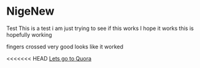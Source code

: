 # NigeNew
Test
This is a test i am just trying to see if this works
I hope it works
this is hopefully working

fingers crossed very good
looks like it worked

<<<<<<< HEAD
[Lets go to Quora](https://www.quora.com)
